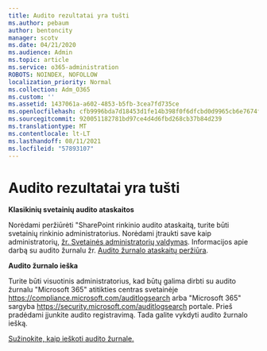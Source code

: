 ```yaml
---
title: Audito rezultatai yra tušti
ms.author: pebaum
author: bentoncity
manager: scotv
ms.date: 04/21/2020
ms.audience: Admin
ms.topic: article
ms.service: o365-administration
ROBOTS: NOINDEX, NOFOLLOW
localization_priority: Normal
ms.collection: Adm_O365
ms.custom: ''
ms.assetid: 1437061a-a602-4853-b5fb-3cea7fd735ce
ms.openlocfilehash: cfb9996bda7d18453d1fe14b398f0f6dfcbd0d9965cb6e7674f3b6bb8fbc143f
ms.sourcegitcommit: 920051182781bd97ce4d4d6fbd268cb37b84d239
ms.translationtype: MT
ms.contentlocale: lt-LT
ms.lasthandoff: 08/11/2021
ms.locfileid: "57893107"
---
```

# <a name="auditing-results-are-blank"></a>Audito rezultatai yra tušti

**Klasikinių svetainių audito ataskaitos**
  
Norėdami peržiūrėti "SharePoint rinkinio audito ataskaitą, turite būti svetainių rinkinio administratorius. Norėdami įtraukti save kaip administratorių, [žr. Svetainės administratorių valdymas](https://docs.microsoft.com/sharepoint/manage-site-collection-administrators). Informacijos apie darbą su audito žurnalu žr. [Audito žurnalo ataskaitų peržiūra](https://support.microsoft.com/office/view-audit-log-reports-b37c5869-1b47-4a82-a30d-ea20070fe527).
  
**Audito žurnalo ieška**
  
Turite būti visuotinis administratorius, kad būtų galima dirbti su audito žurnalu "Microsoft 365" atitikties centras svetainėje <https://compliance.microsoft.com/auditlogsearch> arba "Microsoft 365" sargyba <https://security.microsoft.com/auditlogsearch> portale. Prieš pradėdami įjunkite audito registravimą. Tada galite vykdyti audito žurnalo iešką.
  
[Sužinokite, kaip ieškoti audito žurnale.](https://docs.microsoft.com/microsoft-365/compliance/search-the-audit-log-in-security-and-compliance#search-the-audit-log)
